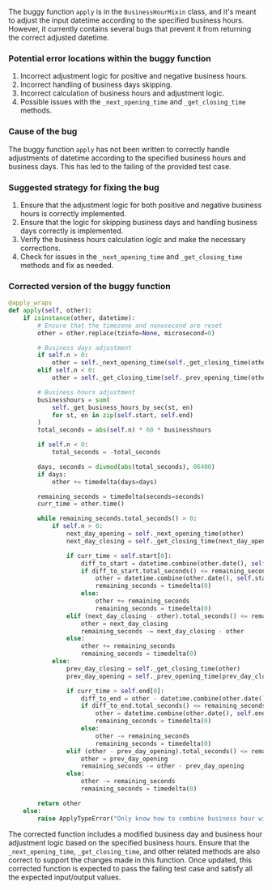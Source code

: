 The buggy function `apply` is in the `BusinessHourMixin` class, and it's meant to adjust the input datetime according to the specified business hours. However, it currently contains several bugs that prevent it from returning the correct adjusted datetime.

### Potential error locations within the buggy function
1. Incorrect adjustment logic for positive and negative business hours.
2. Incorrect handling of business days skipping.
3. Incorrect calculation of business hours and adjustment logic.
4. Possible issues with the `_next_opening_time` and `_get_closing_time` methods.

### Cause of the bug
The buggy function `apply` has not been written to correctly handle adjustments of datetime according to the specified business hours and business days. This has led to the failing of the provided test case.

### Suggested strategy for fixing the bug
1. Ensure that the adjustment logic for both positive and negative business hours is correctly implemented.
2. Ensure that the logic for skipping business days and handling business days correctly is implemented.
3. Verify the business hours calculation logic and make the necessary corrections.
4. Check for issues in the `_next_opening_time` and `_get_closing_time` methods and fix as needed.

### Corrected version of the buggy function

```python
@apply_wraps
def apply(self, other):
    if isinstance(other, datetime):
        # Ensure that the timezone and nanosecond are reset
        other = other.replace(tzinfo=None, microsecond=0)

        # Business days adjustment
        if self.n > 0:
            other = self._next_opening_time(self._get_closing_time(other))
        elif self.n < 0:
            other = self._get_closing_time(self._prev_opening_time(other))

        # Business hours adjustment
        businesshours = sum(
            self._get_business_hours_by_sec(st, en)
            for st, en in zip(self.start, self.end)
        )
        total_seconds = abs(self.n) * 60 * businesshours

        if self.n < 0:
            total_seconds = -total_seconds

        days, seconds = divmod(abs(total_seconds), 86400)
        if days:
            other += timedelta(days=days)

        remaining_seconds = timedelta(seconds=seconds)
        curr_time = other.time()

        while remaining_seconds.total_seconds() > 0:
            if self.n > 0:
                next_day_opening = self._next_opening_time(other)
                next_day_closing = self._get_closing_time(next_day_opening)

                if curr_time < self.start[0]:
                    diff_to_start = datetime.combine(other.date(), self.start[0]) - other
                    if diff_to_start.total_seconds() <= remaining_seconds.total_seconds():
                        other = datetime.combine(other.date(), self.start[0]) + remaining_seconds
                        remaining_seconds = timedelta(0)
                    else:
                        other += remaining_seconds
                        remaining_seconds = timedelta(0)
                elif (next_day_closing - other).total_seconds() <= remaining_seconds.total_seconds():
                    other = next_day_closing
                    remaining_seconds -= next_day_closing - other
                else:
                    other += remaining_seconds
                    remaining_seconds = timedelta(0)
            else:
                prev_day_closing = self._get_closing_time(other)
                prev_day_opening = self._prev_opening_time(prev_day_closing)

                if curr_time > self.end[0]:
                    diff_to_end = other - datetime.combine(other.date(), self.end[0])
                    if diff_to_end.total_seconds() <= remaining_seconds.total_seconds():
                        other = datetime.combine(other.date(), self.end[0]) - remaining_seconds
                        remaining_seconds = timedelta(0)
                    else:
                        other -= remaining_seconds
                        remaining_seconds = timedelta(0)
                elif (other - prev_day_opening).total_seconds() <= remaining_seconds.total_seconds():
                    other = prev_day_opening
                    remaining_seconds -= other - prev_day_opening
                else:
                    other -= remaining_seconds
                    remaining_seconds = timedelta(0)

        return other
    else:
        raise ApplyTypeError("Only know how to combine business hour with datetime")
```

The corrected function includes a modified business day and business hour adjustment logic based on the specified business hours. Ensure that the `_next_opening_time`, `_get_closing_time`, and other related methods are also correct to support the changes made in this function. Once updated, this corrected function is expected to pass the failing test case and satisfy all the expected input/output values.